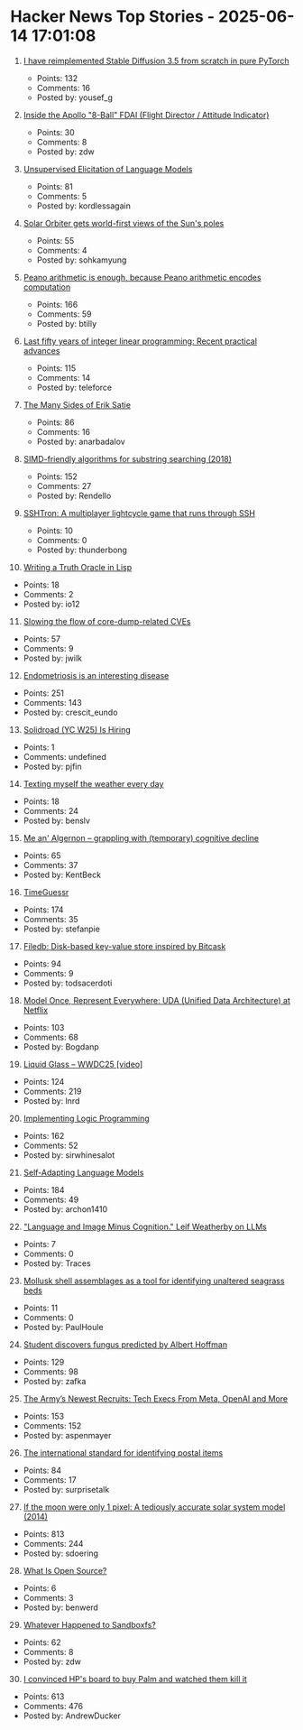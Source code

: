 # Hacker News Top Stories - 2025-06-14 17:01:08

1. [I have reimplemented Stable Diffusion 3.5 from scratch in pure PyTorch](https://github.com/yousef-rafat/miniDiffusion)
   - Points: 132
   - Comments: 16
   - Posted by: yousef_g

2. [Inside the Apollo "8-Ball" FDAI (Flight Director / Attitude Indicator)](https://www.righto.com/2025/06/inside-apollo-fdai.html)
   - Points: 30
   - Comments: 8
   - Posted by: zdw

3. [Unsupervised Elicitation of Language Models](https://arxiv.org/abs/2506.10139)
   - Points: 81
   - Comments: 5
   - Posted by: kordlessagain

4. [Solar Orbiter gets world-first views of the Sun's poles](https://www.esa.int/Science_Exploration/Space_Science/Solar_Orbiter/Solar_Orbiter_gets_world-first_views_of_the_Sun_s_poles)
   - Points: 55
   - Comments: 4
   - Posted by: sohkamyung

5. [Peano arithmetic is enough, because Peano arithmetic  encodes computation](https://math.stackexchange.com/a/5075056/6708)
   - Points: 166
   - Comments: 59
   - Posted by: btilly

6. [Last fifty years of integer linear programming: Recent practical advances](https://inria.hal.science/hal-04776866v1)
   - Points: 115
   - Comments: 14
   - Posted by: teleforce

7. [The Many Sides of Erik Satie](https://thereader.mitpress.mit.edu/the-many-sides-of-erik-satie/)
   - Points: 86
   - Comments: 16
   - Posted by: anarbadalov

8. [SIMD-friendly algorithms for substring searching (2018)](http://0x80.pl/notesen/2016-11-28-simd-strfind.html)
   - Points: 152
   - Comments: 27
   - Posted by: Rendello

9. [SSHTron: A multiplayer lightcycle game that runs through SSH](https://github.com/zachlatta/sshtron)
   - Points: 10
   - Comments: 0
   - Posted by: thunderbong

10. [Writing a Truth Oracle in Lisp](https://lambda-cove.net/posts/truth-oracle-lisp/)
   - Points: 18
   - Comments: 2
   - Posted by: io12

11. [Slowing the flow of core-dump-related CVEs](https://lwn.net/SubscriberLink/1024160/f18b880c8cd1eef1/)
   - Points: 57
   - Comments: 9
   - Posted by: jwilk

12. [Endometriosis is an interesting disease](https://www.owlposting.com/p/endometriosis-is-an-incredibly-interesting)
   - Points: 251
   - Comments: 143
   - Posted by: crescit_eundo

13. [Solidroad (YC W25) Is Hiring](https://solidroad.com/careers)
   - Points: 1
   - Comments: undefined
   - Posted by: pjfin

14. [Texting myself the weather every day](https://bensilverman.co.uk/posts/daily-weather-sms/)
   - Points: 18
   - Comments: 24
   - Posted by: benslv

15. [Me an' Algernon – grappling with (temporary) cognitive decline](https://tidyfirst.substack.com/p/me-an-algernon)
   - Points: 65
   - Comments: 37
   - Posted by: KentBeck

16. [TimeGuessr](https://timeguessr.com/)
   - Points: 174
   - Comments: 35
   - Posted by: stefanpie

17. [Filedb: Disk-based key-value store inspired by Bitcask](https://github.com/rajivharlalka/filedb)
   - Points: 94
   - Comments: 9
   - Posted by: todsacerdoti

18. [Model Once, Represent Everywhere: UDA (Unified Data Architecture) at Netflix](https://netflixtechblog.com/uda-unified-data-architecture-6a6aee261d8d)
   - Points: 103
   - Comments: 68
   - Posted by: Bogdanp

19. [Liquid Glass – WWDC25 [video]](https://developer.apple.com/videos/play/wwdc2025/219)
   - Points: 124
   - Comments: 219
   - Posted by: lnrd

20. [Implementing Logic Programming](https://btmc.substack.com/p/implementing-logic-programming)
   - Points: 162
   - Comments: 52
   - Posted by: sirwhinesalot

21. [Self-Adapting Language Models](https://arxiv.org/abs/2506.10943)
   - Points: 184
   - Comments: 49
   - Posted by: archon1410

22. ["Language and Image Minus Cognition." Leif Weatherby on LLMs](https://www.jhiblog.org/2025/06/11/language-and-image-minus-cognition-an-interview-with-leif-weatherby/)
   - Points: 7
   - Comments: 0
   - Posted by: Traces

23. [Mollusk shell assemblages as a tool for identifying unaltered seagrass beds](https://www.int-res.com/abstracts/meps/v760/meps14839)
   - Points: 11
   - Comments: 0
   - Posted by: PaulHoule

24. [Student discovers fungus predicted by Albert Hoffman](https://wvutoday.wvu.edu/stories/2025/06/02/wvu-student-makes-long-awaited-discovery-of-mystery-fungus-sought-by-lsd-s-inventor)
   - Points: 129
   - Comments: 98
   - Posted by: zafka

25. [The Army’s Newest Recruits: Tech Execs From Meta, OpenAI and More](https://www.wsj.com/tech/army-reserve-tech-executives-meta-palantir-796f5360)
   - Points: 153
   - Comments: 152
   - Posted by: aspenmayer

26. [The international standard for identifying postal items](https://www.akpain.net/blog/s10-upu/)
   - Points: 84
   - Comments: 17
   - Posted by: surprisetalk

27. [If the moon were only 1 pixel: A tediously accurate solar system model (2014)](https://joshworth.com/dev/pixelspace/pixelspace_solarsystem.html)
   - Points: 813
   - Comments: 244
   - Posted by: sdoering

28. [What Is Open Source?](https://werd.io/what-is-open-source/)
   - Points: 6
   - Comments: 3
   - Posted by: benwerd

29. [Whatever Happened to Sandboxfs?](https://blogsystem5.substack.com/p/whatever-happened-to-sandboxfs)
   - Points: 62
   - Comments: 8
   - Posted by: zdw

30. [I convinced HP's board to buy Palm and watched them kill it](https://philmckinney.substack.com/p/i-convinced-hps-board-to-buy-palm)
   - Points: 613
   - Comments: 476
   - Posted by: AndrewDucker

